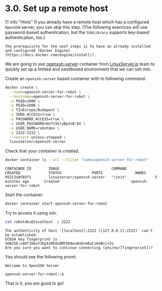 # 3.0. Set up a remote host

!!! info "Hints"
    If you already have a remote host which has a configured `OpenSSH` server, you can skip this step. (The following exercices will use password-based authentication, but the `SSHLibrary` supports key-based authentication, too.)

    The prerequisite for the next steps is to have an already installed and configured [Docker Engine](https://docs.docker.com/engine/install/).

We are going to use [openssh-server](https://hub.docker.com/r/linuxserver/openssh-server) container from [LinuxServer.io](https://www.linuxserver.io/) team to quickly set up a limited and sandboxed environment that we can ssh into.

Create an `openssh-server` based container with to following command.

``` bash
docker create \
  --name=openssh-server-for-robot \
  --hostname=openssh-server-for-robot \
  -e PUID=1000 \
  -e PGID=1000 \
  -e TZ=Europe/Budapest \
  -e SUDO_ACCESS=true \
  -e PASSWORD_ACCESS=true \
  -e USER_PASSWORD=Hn7c5%lyBpIn8*8Z \
  -e USER_NAME=robotdev \
  -p 2222:2222 \
  --restart unless-stopped \
  linuxserver/openssh-server
```

Check that your container is created.

``` bash
docker container ls --all --filter "name=openssh-server-for-robot"
```

    CONTAINER ID        IMAGE                        COMMAND             CREATED             STATUS              PORTS               NAMES
    95313a9f85f1        linuxserver/openssh-server   "/init"             3 minutes ago       Created                                 openssh-server-for-robot

Start the container.

``` bash
docker container start openssh-server-for-robot
```

Try to access it using ssh.

``` bash
ssh robotdev@localhost -p 2222
```

    The authenticity of host '[localhost]:2222 ([127.0.0.1]:2222)' can't be established.
    ECDSA key fingerprint is SHA256:x4bTJ6bxYJEp4zMk9sQMYhK8ou8oQrm6aCsKaBnj+2o.
    Are you sure you want to continue connecting (yes/no/[fingerprint])?

You should see the following promt.

    Welcome to OpenSSH Server

    openssh-server-for-robot:~$

That is it, you are good to go!
